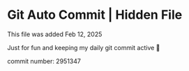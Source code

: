 # Git Auto Commit | Hidden File

This file was added Feb 12, 2025

Just for fun and keeping my daily git commit active 🤪

commit number: 2951347
